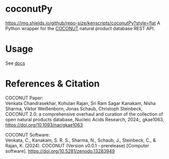 # coconutPy
https://img.shields.io/github/repo-size/kenscripts/coconutPy?style=flat
A Python wrapper for the [COCONUT](https://coconut.naturalproducts.net/) natural product database REST API.

# Usage
See [docs](https://github.com/kenscripts/coconutPy/blob/main/docs/coconutPy.usage.md)

# References & Citation
COCONUT Paper:  
Venkata Chandrasekhar, Kohulan Rajan, Sri Ram Sagar Kanakam, Nisha Sharma, Viktor Weißenborn, Jonas Schaub, Christoph Steinbeck, 
COCONUT 2.0: a comprehensive overhaul and curation of the collection of open natural products database, Nucleic Acids Research, 2024;, gkae1063, 
https://doi.org/10.1093/nar/gkae1063

COCONUT Software:  
Venkata, C., Kanakam, S. R. S., Sharma, N., Schaub, J., Steinbeck, C., & Rajan, K. (2024).
COCONUT (Version v0.0.1 - prerelease) [Computer software].
https://doi.org/10.5281/zenodo.13283949
